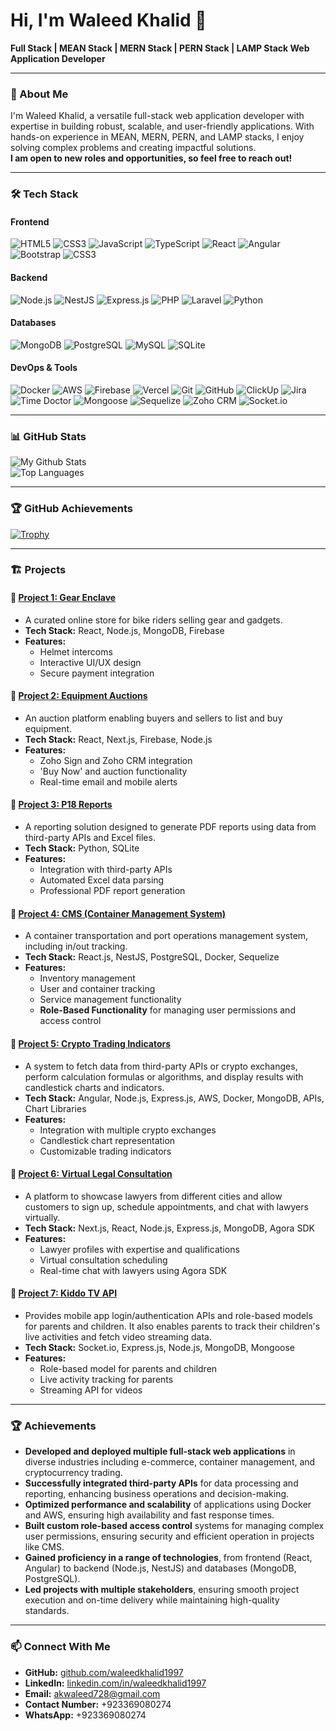 # Hi, I'm Waleed Khalid 👋  
**Full Stack | MEAN Stack | MERN Stack | PERN Stack | LAMP Stack Web Application Developer**

---

### 🚀 About Me  
I'm Waleed Khalid, a versatile full-stack web application developer with expertise in building robust, scalable, and user-friendly applications. With hands-on experience in MEAN, MERN, PERN, and LAMP stacks, I enjoy solving complex problems and creating impactful solutions.  
**I am open to new roles and opportunities, so feel free to reach out!**  

---

### 🛠️ Tech Stack  

#### **Frontend**  
![HTML5](https://img.shields.io/badge/-HTML5-E34F26?logo=html5&logoColor=white&style=flat)  ![CSS3](https://img.shields.io/badge/-CSS3-1572B6?logo=css3&logoColor=white&style=flat)  ![JavaScript](https://img.shields.io/badge/-JavaScript-F7DF1E?logo=javascript&logoColor=black&style=flat)  ![TypeScript](https://img.shields.io/badge/-TypeScript-3178C6?logo=typescript&logoColor=white&style=flat)  ![React](https://img.shields.io/badge/-React-61DAFB?logo=react&logoColor=black&style=flat)  ![Angular](https://img.shields.io/badge/-Angular-DD0031?logo=angular&logoColor=white&style=flat)  ![Bootstrap](https://img.shields.io/badge/-Bootstrap-563D7C?logo=bootstrap&logoColor=white&style=flat) ![CSS3](https://img.shields.io/badge/-CSS3-1572B6?logo=css3&logoColor=white&style=flat)


#### **Backend**  
![Node.js](https://img.shields.io/badge/-Node.js-339933?logo=node.js&logoColor=white&style=flat)  ![NestJS](https://img.shields.io/badge/-NestJS-E0234E?logo=nestjs&logoColor=white&style=flat)  ![Express.js](https://img.shields.io/badge/-Express.js-000000?logo=express&logoColor=white&style=flat)  ![PHP](https://img.shields.io/badge/-PHP-777BB4?logo=php&logoColor=white&style=flat)  ![Laravel](https://img.shields.io/badge/-Laravel-FF2D20?logo=laravel&logoColor=white&style=flat)  ![Python](https://img.shields.io/badge/-Python-3776AB?logo=python&logoColor=white&style=flat)  

#### **Databases**  
![MongoDB](https://img.shields.io/badge/-MongoDB-47A248?logo=mongodb&logoColor=white&style=flat)  ![PostgreSQL](https://img.shields.io/badge/-PostgreSQL-336791?logo=postgresql&logoColor=white&style=flat)  ![MySQL](https://img.shields.io/badge/-MySQL-4479A1?logo=mysql&logoColor=white&style=flat)  ![SQLite](https://img.shields.io/badge/-SQLite-003B57?logo=sqlite&logoColor=white&style=flat)  

#### **DevOps & Tools**  
![Docker](https://img.shields.io/badge/-Docker-2496ED?logo=docker&logoColor=white&style=flat)  ![AWS](https://img.shields.io/badge/-AWS-232F3E?logo=amazon-aws&logoColor=white&style=flat)  ![Firebase](https://img.shields.io/badge/-Firebase-FFCA28?logo=firebase&logoColor=black&style=flat)  ![Vercel](https://img.shields.io/badge/-Vercel-000000?logo=vercel&logoColor=white&style=flat)  ![Git](https://img.shields.io/badge/-Git-F05032?logo=git&logoColor=white&style=flat)  ![GitHub](https://img.shields.io/badge/-GitHub-181717?logo=github&logoColor=white&style=flat)  ![ClickUp](https://img.shields.io/badge/-ClickUp-7D5DFF?logo=clickup&logoColor=white&style=flat)  ![Jira](https://img.shields.io/badge/-Jira-0052CC?logo=jira&logoColor=white&style=flat)  ![Time Doctor](https://img.shields.io/badge/-Time%20Doctor-55B9F3?logo=time-doctor&logoColor=white&style=flat)  ![Mongoose](https://img.shields.io/badge/-Mongoose-880E4F?logo=mongoose&logoColor=white&style=flat)  ![Sequelize](https://img.shields.io/badge/-Sequelize-52B0E7?logo=sequelize&logoColor=white&style=flat)  ![Zoho CRM](https://img.shields.io/badge/-Zoho%20CRM-FF6F00?logo=zoho&logoColor=white&style=flat)  ![Socket.io](https://img.shields.io/badge/-Socket.io-010101?logo=socket.io&logoColor=white&style=flat)  

---

### 📊 GitHub Stats  

![My Github Stats](https://github-readme-stats-waleedkhalid1997s-projects.vercel.app/api?username=waleedkhalid1997&layout=compact&theme=transparent&count_private=true&random=201)  
![Top Languages](https://github-readme-stats-waleedkhalid1997s-projects.vercel.app/api/top-langs/?username=waleedkhalid1997&layout=compact&theme=transparent&count_private=true&orgs=wwebsolutions&random=201)  

---

### 🏆 GitHub Achievements  

[![Trophy](https://github-profile-trophy.vercel.app/?username=waleedkhalid1997&theme=gruvbox&no-frame=true&count_private=true)](https://github.com/ryo-ma/github-profile-trophy)  

---

### 🏗️ Projects  

#### 🌟 [Project 1: Gear Enclave](#)
- A curated online store for bike riders selling gear and gadgets.  
- **Tech Stack:** React, Node.js, MongoDB, Firebase  
- **Features:**  
  - Helmet intercoms  
  - Interactive UI/UX design  
  - Secure payment integration  

#### 🌟 [Project 2: Equipment Auctions](#)  
- An auction platform enabling buyers and sellers to list and buy equipment.  
- **Tech Stack:** React, Next.js, Firebase, Node.js  
- **Features:**  
  - Zoho Sign and Zoho CRM integration  
  - 'Buy Now' and auction functionality  
  - Real-time email and mobile alerts  

#### 🌟 [Project 3: P18 Reports](#)  
- A reporting solution designed to generate PDF reports using data from third-party APIs and Excel files.  
- **Tech Stack:** Python, SQLite  
- **Features:**  
  - Integration with third-party APIs  
  - Automated Excel data parsing  
  - Professional PDF report generation  

#### 🌟 [Project 4: CMS (Container Management System)](#)  
- A container transportation and port operations management system, including in/out tracking.  
- **Tech Stack:** React.js, NestJS, PostgreSQL, Docker, Sequelize  
- **Features:**  
  - Inventory management  
  - User and container tracking  
  - Service management functionality  
  - **Role-Based Functionality** for managing user permissions and access control  

#### 🌟 [Project 5: Crypto Trading Indicators](#)  
- A system to fetch data from third-party APIs or crypto exchanges, perform calculation formulas or algorithms, and display results with candlestick charts and indicators.  
- **Tech Stack:** Angular, Node.js, Express.js, AWS, Docker, MongoDB, APIs, Chart Libraries  
- **Features:**  
  - Integration with multiple crypto exchanges  
  - Candlestick chart representation  
  - Customizable trading indicators  

#### 🌟 [Project 6: Virtual Legal Consultation](#)  
- A platform to showcase lawyers from different cities and allow customers to sign up, schedule appointments, and chat with lawyers virtually.  
- **Tech Stack:** Next.js, React, Node.js, Express.js, MongoDB, Agora SDK  
- **Features:**  
  - Lawyer profiles with expertise and qualifications  
  - Virtual consultation scheduling  
  - Real-time chat with lawyers using Agora SDK  

#### 🌟 [Project 7: Kiddo TV API](#)  
- Provides mobile app login/authentication APIs and role-based models for parents and children. It also enables parents to track their children's live activities and fetch video streaming data.  
- **Tech Stack:** Socket.io, Express.js, Node.js, MongoDB, Mongoose  
- **Features:**  
  - Role-based model for parents and children  
  - Live activity tracking for parents  
  - Streaming API for videos  

---

### 🏆 Achievements  

- **Developed and deployed multiple full-stack web applications** in diverse industries including e-commerce, container management, and cryptocurrency trading.  
- **Successfully integrated third-party APIs** for data processing and reporting, enhancing business operations and decision-making.  
- **Optimized performance and scalability** of applications using Docker and AWS, ensuring high availability and fast response times.  
- **Built custom role-based access control** systems for managing complex user permissions, ensuring security and efficient operation in projects like CMS.  
- **Gained proficiency in a range of technologies**, from frontend (React, Angular) to backend (Node.js, NestJS) and databases (MongoDB, PostgreSQL).  
- **Led projects with multiple stakeholders**, ensuring smooth project execution and on-time delivery while maintaining high-quality standards.  

---

### 📫 Connect With Me  
- **GitHub:** [github.com/waleedkhalid1997](https://github.com/waleedkhalid1997)  
- **LinkedIn:** [linkedin.com/in/waleedkhalid1997](https://www.linkedin.com/in/waleedkhalid1997)  
- **Email:** [akwaleed728@gmail.com](mailto:akwaleed728@gmail.com)  
- **Contact Number:** +923369080274  
- **WhatsApp:** +923369080274  
